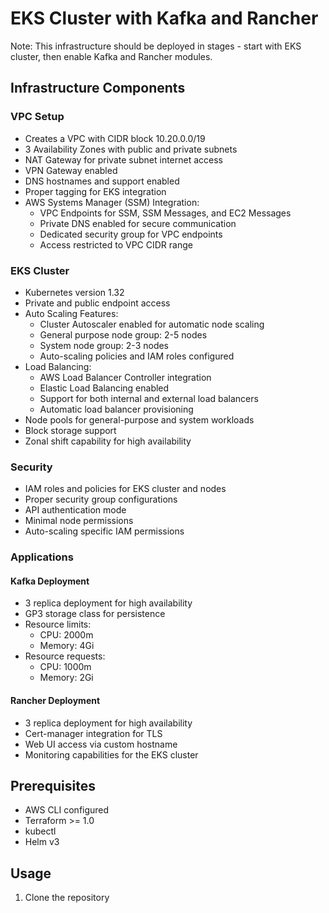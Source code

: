 
# EKS Cluster with Kafka and Rancher
Note: This infrastructure should be deployed in stages - start with EKS cluster, then enable Kafka and Rancher modules.

## Infrastructure Components

### VPC Setup
- Creates a VPC with CIDR block 10.20.0.0/19
- 3 Availability Zones with public and private subnets
- NAT Gateway for private subnet internet access
- VPN Gateway enabled
- DNS hostnames and support enabled
- Proper tagging for EKS integration
- AWS Systems Manager (SSM) Integration:
  - VPC Endpoints for SSM, SSM Messages, and EC2 Messages
  - Private DNS enabled for secure communication
  - Dedicated security group for VPC endpoints
  - Access restricted to VPC CIDR range

### EKS Cluster
- Kubernetes version 1.32
- Private and public endpoint access
- Auto Scaling Features:
  - Cluster Autoscaler enabled for automatic node scaling
  - General purpose node group: 2-5 nodes
  - System node group: 2-3 nodes
  - Auto-scaling policies and IAM roles configured
- Load Balancing:
  - AWS Load Balancer Controller integration
  - Elastic Load Balancing enabled
  - Support for both internal and external load balancers
  - Automatic load balancer provisioning
- Node pools for general-purpose and system workloads
- Block storage support
- Zonal shift capability for high availability

### Security
- IAM roles and policies for EKS cluster and nodes
- Proper security group configurations
- API authentication mode
- Minimal node permissions
- Auto-scaling specific IAM permissions

### Applications

#### Kafka Deployment
- 3 replica deployment for high availability
- GP3 storage class for persistence
- Resource limits:
    - CPU: 2000m
    - Memory: 4Gi
- Resource requests:
    - CPU: 1000m
    - Memory: 2Gi

#### Rancher Deployment
- 3 replica deployment for high availability
- Cert-manager integration for TLS
- Web UI access via custom hostname
- Monitoring capabilities for the EKS cluster

## Prerequisites
- AWS CLI configured
- Terraform >= 1.0
- kubectl
- Helm v3

## Usage

1. Clone the repository
